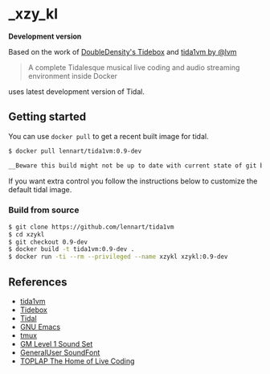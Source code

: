 # _xzy_kl

__Development version__

Based on the work of [DoubleDensity's Tidebox](https://github.com/DoubleDensity/tidebox) and
[tida1vm by @lvm](https://github.com/lvm/tida1vm)

> A complete Tidalesque musical live coding and audio streaming environment inside Docker

uses latest development version of Tidal.

## Getting started

You can use `docker pull` to get a recent built image for tidal.

```bash
$ docker pull lennart/tida1vm:0.9-dev

__Beware this build might not be up to date with current state of git branch `0.9-dev` of tidal.__
```

If you want extra control you follow the instructions below to customize the default tidal image.

### Build from source

```bash  
$ git clone https://github.com/lennart/tida1vm
$ cd xzykl
$ git checkout 0.9-dev
$ docker build -t tida1vm:0.9-dev .
$ docker run -ti --rm --privileged --name xzykl xzykl:0.9-dev
```

## References

- [tida1vm](https://github.com/lvm/tida1vm)
- [Tidebox](https://github.com/DoubleDensity/tidebox)
- [Tidal](http://tidal.lurk.org)
- [GNU Emacs](https://www.gnu.org/software/emacs/)
- [tmux](https://tmux.github.io/)
- [GM Level 1 Sound Set](https://www.midi.org/specifications/item/gm-level-1-sound-set)
- [GeneralUser SoundFont](http://www.schristiancollins.com/generaluser.php)
- [TOPLAP The Home of Live Coding](http://toplap.org/)
